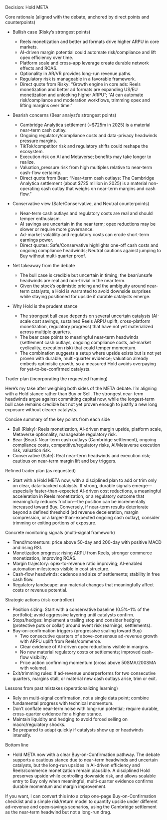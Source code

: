 Decision: Hold META

Core rationale (aligned with the debate, anchored by direct points and counterpoints)

- Bullish case (Risky’s strongest points)
  - Reels monetization and better ad formats drive higher ARPU in core markets.
  - AI-driven margin potential could automate risk/compliance and lift opex efficiency over time.
  - Platform scale and cross-app leverage create durable network effects and ROAS.
  - Optionality in AR/VR provides long-run revenue paths.
  - Regulatory risk is manageable in a favorable framework.
  - Direct quote from Risky: “Growth engine in core ads: Reels monetization and better ad formats are expanding US/EU monetization and unlocking higher ARPU”; “AI can automate risk/compliance and moderation workflows, trimming opex and lifting margins over time.”

- Bearish concerns (Bear analyst’s strongest points)
  - Cambridge Analytica settlement (~$725m in 2025) is a material near-term cash outlay.
  - Ongoing regulatory/compliance costs and data-privacy headwinds pressure margins.
  - TikTok/competitor risk and regulatory shifts could reshape the ecosystem.
  - Execution risk on AI and Metaverse; benefits may take longer to realize.
  - Valuation_pressure risk from high multiples relative to near-term cash-flow certainty.
  - Direct quote from Bear: “Near-term cash outlays: The Cambridge Analytica settlement (about $725 million in 2025) is a material non-operating cash outlay that weighs on near-term margins and cash flow.”

- Conservative view (Safe/Conservative, and Neutral counterpoints)
  - Near-term cash outlays and regulatory costs are real and should temper enthusiasm.
  - AI savings are uncertain in the near term; opex reductions may be slower or require more governance.
  - Ad-market volatility and regulatory costs can erode short-term earnings power.
  - Direct quotes: Safe/Conservative highlights one-off cash costs and ongoing compliance headwinds; Neutral cautions against jumping to Buy without multi-quarter proof.

- Net takeaway from the debate
  - The bull case is credible but uncertain in timing; the bear/unsafe headwinds are real and non-trivial in the near term.
  - Given the stock’s optimistic pricing and the ambiguity around near-term catalysts, a Hold is warranted to avoid downside surprises while staying positioned for upside if durable catalysts emerge.

- Why Hold is the prudent stance
  - The strongest bull case depends on several uncertain catalysts (AI-scale cost savings, sustained Reels ARPU uplift, cross-platform monetization, regulatory progress) that have not yet materialized across multiple quarters.
  - The bear case points to meaningful near-term headwinds (settlement cash outlays, ongoing compliance costs, ad-market cyclicality, execution risk) that could temper momentum.
  - The combination suggests a setup where upside exists but is not yet proven with durable, multi-quarter evidence; valuation already embeds optimistic growth, so a measured Hold avoids overpaying for yet-to-be-confirmed catalysts.

Trader plan (incorporating the requested framing)

Here’s my take after weighing both sides of the META debate. I’m aligning with a Hold stance rather than Buy or Sell. The strongest near-term headwinds argue against committing capital now, while the longest-term bull case remains credible but not yet proven enough to justify a new long exposure without clearer catalysts.

Concise summary of the key points from each side
- Bull (Risky): Reels monetization, AI-driven margin upside, platform scale, Metaverse optionality, manageable regulatory risk.
- Bear (Bear): Near-term cash outlays (Cambridge settlement), ongoing compliance costs, competitive/regulatory risks, AI/Metaverse execution risk, valuation risk.
- Conservative (Safe): Real near-term headwinds and execution risk; cautious on near-term margin lift and buy triggers.

Refined trader plan (as requested)
- Start with a Hold META now, with a disciplined plan to add or trim only on clear, data-backed catalysts. If strong, durable signals emerge—especially faster-than-expected AI-driven cost reductions, a meaningful acceleration in Reels monetization, or a regulatory outcome that meaningfully reduces friction—the position can be incrementally increased toward Buy. Conversely, if near-term results deteriorate beyond a defined threshold (ad revenue deceleration, margin compression, or a larger-than-expected ongoing cash outlay), consider trimming or exiting portions of exposure.

Concrete monitoring signals (multi-signal framework)
- Trend/momentum: price above 50-day and 200-day with positive MACD and rising RSI.
- Monetization progress: rising ARPU from Reels, stronger commerce monetization, improving ROAS.
- Margin trajectory: opex-to-revenue ratio improving; AI-enabled automation milestones visible in cost structure.
- Cash-flow headwinds: cadence and size of settlements; stability in free cash flow.
- Regulatory landscape: any material changes that meaningfully affect costs or revenue potential.

Strategic actions (risk-controlled)
- Position sizing: Start with a conservative baseline (0.5%–1% of the portfolio); avoid aggressive layering until catalysts confirm.
- Stops/hedges: Implement a trailing stop and consider hedging (protective puts or collar) around event risk (earnings, settlements).
- Buy-on-confirmation triggers (progressive scaling toward Buy)
  - Two consecutive quarters of above-consensus ad-revenue growth with ARPU uplift from Reels/commerce.
  - Clear evidence of AI-driven opex reductions visible in margins.
  - No new material regulatory costs or settlements; improved cash-flow visibility.
  - Price action confirming momentum (cross above 50SMA/200SMA with volume).
- Exit/trimming rules: If ad-revenue underperforms for two consecutive quarters, margins stall, or material new cash outlays arise, trim or exit.

Lessons from past mistakes (operationalizing learning)
- Rely on multi-signal confirmation, not a single data point; combine fundamental progress with technical momentum.
- Don’t conflate near-term noise with long-run potential; require durable, cross-quarter evidence for a higher stance.
- Maintain liquidity and hedging to avoid forced selling on macro/regulatory shocks.
- Be prepared to adapt quickly if catalysts show up or headwinds intensify.

Bottom line
- Hold META now with a clear Buy-on-Confirmation pathway. The debate supports a cautious stance due to near-term headwinds and uncertain catalysts, but the long-run upsides in AI-driven efficiency and Reels/commerce monetization remain plausible. A disciplined Hold preserves upside while controlling downside risk, and allows scalable entry to Buy only when meaningful, multi-quarter evidence confirms durable momentum and margin improvement.

If you want, I can convert this into a crisp one-page Buy-on-Confirmation checklist and a simple risk/return model to quantify upside under different ad-revenue and opex-savings scenarios, using the Cambridge settlement as the near-term headwind but not a long-run drag.